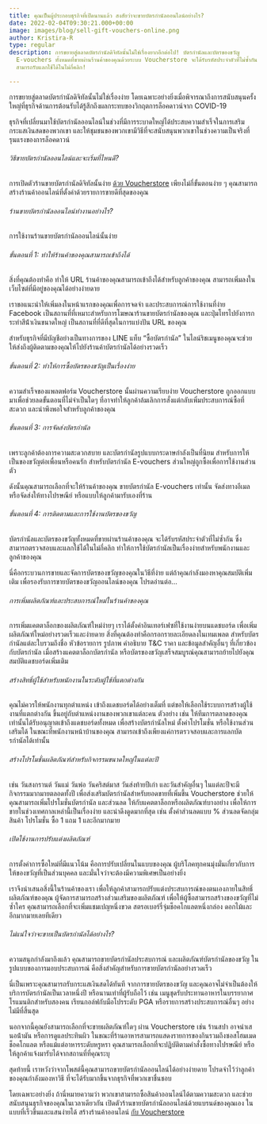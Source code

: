 ```yaml
---
title: คุณเป็นผู้ประกอบธุรกิจที่เปิดนานแล้ว สงสัยว่าจะขายบัตรกํานัลออนไลน์อย่างไร?
date: 2022-02-04T09:30:21.000+00:00
image: images/blog/sell-gift-vouchers-online.png
author: Kristira-R
type: regular
description: การขยายสู่ตลาดบัตรกํานัลดิจิทัลนั้นไม่ใช่เรื่องยากอีกต่อไป! บัตรกํานัลและบัตรของขวัญ
  E-vouchers ทั้งหมดที่ขายผ่านร้านค้าของคุณด้วยระบบ Voucherstore จะได้รับรหัสประจําตัวที่ไม่ซ้ำกัน
  สามารถรับแลกใช้ได้ในไม่กี่คลิก!

---
```

การขยายสู่ตลาดบัตรกํานัลดิจิทัลนั้นไม่ใช่เรื่องง่าย โดยเฉพาะอย่างยิ่งเมื่อพิจารณาถึงการสนับสนุนครั้งใหญ่ที่ธุรกิจด้านการต้อนรับได้รู้สึกถึงผลกระทบของวิกฤตการล็อคดาวน์จาก COVID-19 

ธุรกิจที่เปลี่ยนมาใช้บัตรกํานัลออนไลน์ในช่วงที่มีการระบาดใหญ่ได้ประสบความสําเร็จในการเสริมกระแสเงินสดของพวกเขา และให้ชุมชนของพวกเขามีวิธีที่จะสนับสนุนพวกเขาในช่วงความเป็นจริงที่รุนแรงของการล็อคดาวน์

###### วิธีขายบัตรกํานัลออนไลน์และจะเริ่มที่ไหนดี?

การเปิดตัวร้านขายบัตรกํานัลดิจิทัลนั้นง่าย [ด้วย Voucherstore](/) เพียงไม่กี่ขั้นตอนง่าย ๆ คุณสามารถสร้างร้านค้าออนไลน์ที่ตั้งค่าด้วยรายการขายดีที่สุดของคุณ

###### ร้านขายบัตรกํานัลออนไลน์ทํางานอย่างไร?

การใช้งานร้านขายบัตรกํานัลออนไลน์นั้นง่าย

###### ขั้นตอนที่ 1: ทําให้ร้านค้าของคุณสามารถเข้าถึงได้

สิ่งที่คุณต้องทําคือ ทําให้ URL ร้านค้าของคุณสามารถเข้าถึงได้สําหรับลูกค้าของคุณ สามารถเพิ่มลงในเว็บไซต์ที่มีอยู่ของคุณได้อย่างง่ายดาย 

เราขอแนะนําให้เพิ่มลงในหน้าแรกของคุณเพื่อการจดจํา และประสบการณ์การใช้งานที่ง่าย Facebook เป็นสถานที่ที่เหมาะสําหรับการโฆษณาร้านขายบัตรกํานัลของคุณ และปุ่มโทรไปยังการกระทําสีน้ําเงินขนาดใหญ่ เป็นสถานที่ที่ดีที่สุดในการแบ่งปัน URL ของคุณ 

สําหรับธุรกิจที่มีบัญชีอย่างเป็นทางการของ LINE แท็บ “ซื้อบัตรกํานัล” ในไลน์ริชเมนูของคุณจะช่วยให้ส่งถึงผู้ติดตามของคุณให้ไปยังร้านค้าบัตรกำนัลได้อย่างรวดเร็ว

###### ขั้นตอนที่ 2: ทําให้การซื้อบัตรของขวัญเป็นเรื่องง่าย

ความสําเร็จของแพลตฟอร์ม Voucherstore นั้นผ่านความเรียบง่าย Voucherstore ถูกออกแบบมาเพื่อช่วยลดขั้นตอนที่ไม่จําเป็นใดๆ ที่อาจทําให้ลูกค้าล้มเลิกการสั่งแต่กลับเพิ่มประสบการณ์ซื้อที่สะดวก และน่าพึงพอใจสําหรับลูกค้าของคุณ

###### ขั้นตอนที่ 3: การจัดส่งบัตรกํานัล

เพราะลูกค้าต้องการความสะดวกสบาย และบัตรกํานัลรูปแบบกระดาษกำลังเป็นที่นิยม สําหรับการให้เป็นของขวัญต่อเพื่อนหรือคนรัก สำหรับบัตรกํานัล E-vouchers ส่วนใหญ่ถูกซื้อเพื่อการใช้งานส่วนตัว 

ดังนั้นคุณสามารถเลือกที่จะให้ร้านค้าของคุณ ขายบัตรกํานัล E-vouchers เท่านั้น จัดส่งทางอีเมล หรือจัดส่งให้ทางไปรษณีย์ หรือแบบให้ลูกค้ามารับเองที่ร้าน

###### ขั้นตอนที่ 4: การติดตามและการใช้งานบัตรของขวัญ

บัตรกํานัลและบัตรของขวัญทั้งหมดที่ขายผ่านร้านค้าของคุณ จะได้รับรหัสประจําตัวที่ไม่ซ้ำกัน ซึ่งสามารถตรวจสอบและแลกใช้ได้ในไม่กี่คลิก ทําให้การใช้บัตรกํานัลเป็นเรื่องง่ายสําหรับพนักงานและลูกค้าของคุณ 

นี่คือกระบวนการขายและจัดการบัตรของขวัญของคุณในวิธีที่ง่าย แต่ถ้าคุณกําลังมองหาคุณสมบัติเพิ่มเติม เพื่อรองรับการขายบัตรของขวัญออนไลน์ของคุณ โปรดอ่านต่อ…

###### การเพิ่มผลิตภัณฑ์และประสบการณ์ใหม่ในร้านค้าของคุณ

การเพิ่มแคตตาล็อกของผลิตภัณฑ์ใหม่ง่ายๆ เราได้ตั้งค่าอินเทอร์เฟซที่ใช้งานง่ายบนแดชบอร์ด เพื่อเพิ่มผลิตภัณฑ์ใหม่อย่างรวดเร็วและง่ายดาย สิ่งที่คุณต้องทําคือกรอกรายละเอียดลงในเทมเพลต สําหรับบัตรกํานัลแต่ละใบรวมถึงชื่อ หัวข้อรายการ รูปภาพ คําอธิบาย  T&C ราคา และข้อมูลสําคัญอื่นๆ ที่เกี่ยวข้องกับบัตรกํานัล เมื่อสร้างแคตตาล็อกบัตรกํานัล หรือบัตรของขวัญเสร็จสมบูรณ์คุณสามารถย้ายไปยังคุณสมบัติแดชบอร์ดเพิ่มเติม

###### สร้างสิทธิ์ผู้ใช้สําหรับพนักงานในระดับผู้ใช้ที่แตกต่างกัน

คุณไม่ควรให้พนักงานทุกตำแหน่ง เข้าถึงแดชบอร์ดได้อย่างเต็มที่ แต่ขอให้เลือกใช้ระบบการสร้างผู้ใช้งานที่แตกต่างกัน ขึ้นอยู่กับตำแหน่งงานของพวกเขาแต่ละคน ตัวอย่าง เช่น ให้ทีมการตลาดของคุณเท่านั้นได้รับอนุญาตเข้าถึงแดชบอร์ดทั้งหมด เพื่อสร้างบัตรกํานัลใหม่ ตั้งค่าโปรโมชั่น หรือใช้งานส่วนเสริมได้ ในขณะที่พนักงานหน้าบ้านของคุณ สามารถเข้าถึงเพียงแค่การตรวจสอบและการแลกบัตรกํานัลได้เท่านั้น

###### สร้างโปรโมชั่นผลิตภัณฑ์สําหรับกิจกรรมขนาดใหญ่ในแต่ละปี

เช่น วันสงกรานต์ วันแม่ วันพ่อ วันคริสต์มาส วันส่งท้ายปีเก่า และวันสำคัญอื่นๆ ในแต่ละปีจะมีกิจกรรมมากมายตลอดทั้งปี เพื่อส่งเสริมบัตรกํานัลสําหรับยอดขายที่เพิ่มขึ้น Voucherstore ช่วยให้คุณสามารถเพิ่มโปรโมชั่นบัตรกํานัล และส่วนลด ให้กับแคตตาล็อกหรือผลิตภัณฑ์บางอย่าง เพื่อให้การขายในช่วงเทศกาลเหล่านี้เป็นเรื่องง่าย และน่าดึงดูดมากที่สุด เช่น ตั้งค่าส่วนลดแบบ % ส่วนลดจัดกลุ่มสินค้า โปรโมชั่น ซื้อ 1 แถม 1 และอีกมากมาย

###### เปิดใช้งานการปรับแต่งผลิตภัณฑ์

การตั้งค่าการซื้อใหม่ที่มีแนวโน้ม คือการปรับเปลี่ยนในแบบของคุณ ผู้บริโภคทุกคนมุ่งมั่นเกี่ยวกับการให้ของขวัญที่เป็นส่วนบุคคล และมั่นใจว่าจะต้องมีความพิเศษเป็นอย่างยิ่ง

เราจึงนําเสนอสิ่งนี้ในร้านค้าของเรา เพื่อให้ลูกค้าสามารถปรับแต่งประสบการณ์ของตนเองภายในสิทธิ์ผลิตภัณฑ์ของคุณ ผู้จัดการสามารถสร้างส่วนเสริมของผลิตภัณฑ์ เพื่อให้ผู้ซื้อสามารถสร้างของขวัญที่ไม่ซ้ำใคร คุณสามารถเลือกที่จะเพิ่มแชมเปญหนึ่งขวด สตรอเบอร์รี่จุ่มช็อคโกแลตหนึ่งกล่อง ดอกไม้และอีกมากมายเลยทีเดียว

###### ไม่แน่ใจว่าจะขายเป็นบัตรกํานัลได้อย่างไร?

ความสนุกกำลังมาถึงแล้ว คุณสามารถขายบัตรกำนัลประสบการณ์ และผลิตภัณฑ์บัตรกำนัลของขวัญ ในรูปแบบของการมอบประสบการณ์ คือสิ่งสำคัญสําหรับการขายบัตรกํานัลอย่างรวดเร็ว 

นี่เป็นเพราะคุณสามารถรับกระแสเงินสดได้ทันที จากการขายบัตรของขวัญ และคุณอาจไม่จําเป็นต้องให้บริการบัตรกํานัลเป็นเวลาหนึ่งปี หรือนานเท่าที่ผู้รับถือไว้ เช่น เมนูชุดรับประทานอาหารในบรรยากาศโรแมนติกสําหรับสองคน เรียนกอล์ฟกับมือโปรระดับ PGA หรือรายการสร้างประสบการณ์อื่นๆ อย่างไม่มีที่สิ้นสุด

นอกจากนี้คุณยังสามารถเลือกที่จะขายผลิตภัณฑ์ใดๆ ผ่าน Voucherstore เช่น ร้านสปา อาจนําเสนอน้ํามัน หรือการดูแลประทินผิว ในขณะที่ร้านอาหารสามารถแสดงรายการของกินรวมถึงซอสโฮมเมดช็อคโกแลต หรือแม้แต่อาหารระดับหรูหรา คุณสามารถเลือกที่จะปฏิบัติตามคําสั่งซื้อทางไปรษณีย์ หรือให้ลูกค้าแจ้งมารับได้จากสถานที่ที่คุณระบุ

สุดท้ายนี้ เราหวังว่าจากโพสต์นี้คุณสามารถขายบัตรกํานัลออนไลน์ได้อย่างง่ายดาย โปรดจําไว้ว่าลูกค้าของคุณกําลังมองหาวิธี ที่จะได้รับมากขึ้นจากธุรกิจที่พวกเขาชื่นชอบ 

โดยเฉพาะอย่างยิ่ง ถ้านี่หมายความว่า พวกเขาสามารถซื้อสินค้าออนไลน์ได้ตามความสะดวก และช่วยสนับสนุนธุรกิจของคุณในเวลาเดียวกัน เปิดตัวร้านขายบัตรกํานัลออนไลน์ด้วยแบรนด์ของคุณเอง ในแบบที่เร็วขึ้นและแสนง่ายได้ สร้างร้านค้าออนไลน์ [กับ Voucherstore](contact/)